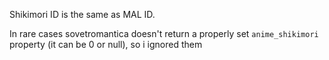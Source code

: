 Shikimori ID is the same as MAL ID.

In rare cases sovetromantica doesn't return a properly set `anime_shikimori` property (it can be 0 or null), so i ignored them